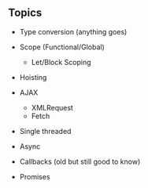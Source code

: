 ## Topics

- Type conversion (anything goes)

- Scope (Functional/Global)
  - Let/Block Scoping

- Hoisting

- AJAX
  - XMLRequest
  - Fetch

- Single threaded
- Async
- Callbacks (old but still good to know)
- Promises
